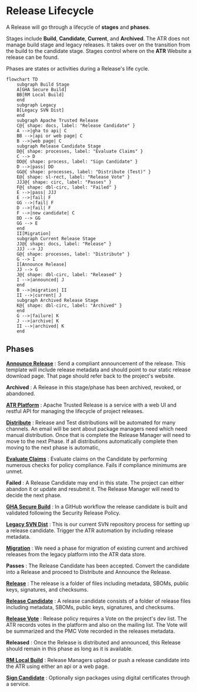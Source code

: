 # Release Lifecycle

A Release will go through a lifecycle of **stages** and **phases**.

Stages include **Build**, **Candidate**, **Current**, and **Archived**.
The ATR does not manage build stage and legacy releases. It takes over on the transition from the build to the candidate stage.
Stages control where on the **ATR** Website a release can be found.

Phases are states or activities during a Release's life cycle.

```mermaid
flowchart TD
    subgraph Build Stage
    A[GHA Secure Build]
    BB[RM Local Build]
    end
    subgraph Legacy
    B[Legacy SVN Dist]
    end
    subgraph Apache Trusted Release
    C@{ shape: docs, label: "Release Candidate" }
    A -->|gha to api| C
    BB -->|api or web page| C
    B -->|web page| C
    subgraph Release Candidate Stage
    D@{ shape: processes, label: "Evaluate Claims" }
    C --> D
    DD@{ shape: process, label: "Sign Candidate" }
    D -->|pass| DD
    GG@{ shape: processes, label: "Distribute (Test)" }
    E@{ shape: sl-rect, label: "Release Vote" }
    JJJ@{ shape: circ, label: "Passes" }
    F@{ shape: dbl-circ, label: "Failed" }
    E -->|pass| JJJ
    E -->|fail| F
    GG -->|fail| F
    D -->|fail| F
    F -->|new candidate| C
    DD --> GG
    GG --> E
    end
    II[Migration]
    subgraph Current Release Stage
    JJ@{ shape: docs, label: "Release" }
    JJJ --> JJ
    G@{ shape: processes, label: "Distribute" }
    G --> I
    I[Announce Release]
    JJ --> G
    J@{ shape: dbl-circ, label: "Released" }
    I -->|announced| J
    end
    B -->|migration| II
    II -->|current| J
    subgraph Archived Release Stage
    K@{ shape: dbl-circ, label: "Archived" }
    end
    G -->|failure| K
    J -->|archive| K
    II -->|archived| K
    end
```

## Phases

**[Announce Release](https://www.apache.org/legal/release-policy.html#release-announcements)**
: Send a compliant announcement of the release. This template will include release metadata and should point to our static release download page. That page should refer back to the project's website.

**Archived**
: A Release in this stage/phase has been archived, revoked, or abandoned.

**[ATR Platform](./platform.md)**
: Apache Trusted Release is a service with a web UI and restful API for managing the lifecycle of project releases.

**[Distribute](./distributions.md)**
: Release and Test distributions will be automated for many channels. An email will be sent about package managers need which need manual distribution.
Once that is complete the Release Manager will need to move to the next Phase. If all distributions automatically complete then moving to the next phase is automatic,

**[Evaluate Claims](./evaluate.md)**
: Evaluate claims on the Candidate by performing numerous checks for policy compliance. Fails if compliance minimums are unmet.

**Failed**
: A Release Candidate may end in this state. The project can either abandon it or update and resubmit it.
 The Release Manager will need to decide the next phase.

**[GHA Secure Build](./github-build.md)**
: In a GitHub workflow the release candidate is built and validated following the Security Release Policy.

**[Legacy SVN Dist](./svn-dist.md)**
: This is our current SVN repository process for setting up a release candidate. Trigger the ATR automation by including release metadata.

**[Migration](./svn-dist.md)**
: We need a phase for migration of existing current and archived releases from the legacy platform into the ATR data store.

**Passes**
: The Release Candidate has been accepted. Convert the candidate into a Release and proceed to Distribute and Announce the Release.

**[Release](./data-model.md)**
: The release is a folder of files including metadata, SBOMs, public keys, signatures, and checksums.

**[Release Candidate](./data-model.md)**
: A release candidate consists of a folder of release files including metadata, SBOMs, public keys, signatures, and checksums.

**[Release Vote](./vote.md)**
: Release policy requires a Vote on the project's dev list. The ATR records votes in the platform and also on the mailing list. The Vote will be summarized and the PMC Vote recorded in the releases metadata.

**Released**
: Once the Release is distributed and announced, this Release should remain in this phase as long as it is available.

**[RM Local Build](./platform.md)**
: Release Managers upload or push a release candidate into the ATR using either an api or a web page.

**[Sign Candidate](./digital-signatures.md)**
: Optionally sign packages using digital certificates through a service.
